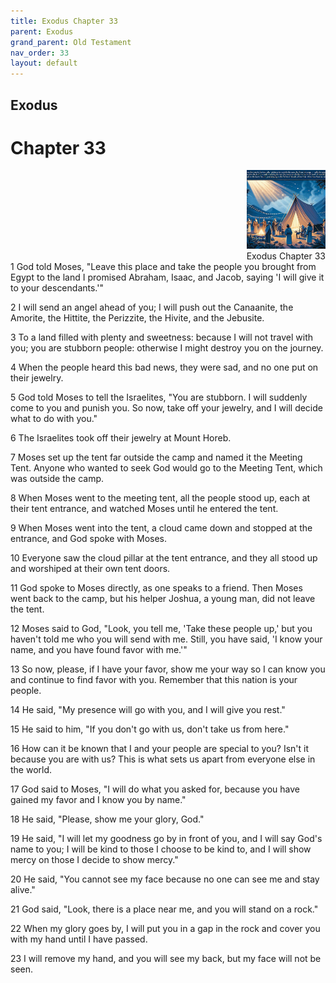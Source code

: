 ```yaml
---
title: Exodus Chapter 33
parent: Exodus
grand_parent: Old Testament
nav_order: 33
layout: default
---
```


## Exodus

# Chapter 33

<div style="clear: both; text-align: right;">
    <img src="/assets/Image/Exodus/500/33.jpg" alt="Exodus Chapter 33" class="chapter-image" style="max-width: 25%; height: auto;"/>
    <figcaption style="font-size: 14px;">Exodus Chapter 33</figcaption>
</div>
1 God told Moses, "Leave this place and take the people you brought from Egypt to the land I promised Abraham, Isaac, and Jacob, saying 'I will give it to your descendants.'"

2 I will send an angel ahead of you; I will push out the Canaanite, the Amorite, the Hittite, the Perizzite, the Hivite, and the Jebusite.

3 To a land filled with plenty and sweetness: because I will not travel with you; you are stubborn people: otherwise I might destroy you on the journey.

4 When the people heard this bad news, they were sad, and no one put on their jewelry.

5 God told Moses to tell the Israelites, "You are stubborn. I will suddenly come to you and punish you. So now, take off your jewelry, and I will decide what to do with you."

6 The Israelites took off their jewelry at Mount Horeb.

7 Moses set up the tent far outside the camp and named it the Meeting Tent. Anyone who wanted to seek God would go to the Meeting Tent, which was outside the camp.

8 When Moses went to the meeting tent, all the people stood up, each at their tent entrance, and watched Moses until he entered the tent.

9 When Moses went into the tent, a cloud came down and stopped at the entrance, and God spoke with Moses.

10 Everyone saw the cloud pillar at the tent entrance, and they all stood up and worshiped at their own tent doors.

11 God spoke to Moses directly, as one speaks to a friend. Then Moses went back to the camp, but his helper Joshua, a young man, did not leave the tent.

12 Moses said to God, "Look, you tell me, 'Take these people up,' but you haven't told me who you will send with me. Still, you have said, 'I know your name, and you have found favor with me.'"

13 So now, please, if I have your favor, show me your way so I can know you and continue to find favor with you. Remember that this nation is your people.

14 He said, "My presence will go with you, and I will give you rest."

15 He said to him, "If you don't go with us, don't take us from here."

16 How can it be known that I and your people are special to you? Isn't it because you are with us? This is what sets us apart from everyone else in the world.

17 God said to Moses, "I will do what you asked for, because you have gained my favor and I know you by name."

18 He said, "Please, show me your glory, God."

19 He said, "I will let my goodness go by in front of you, and I will say God's name to you; I will be kind to those I choose to be kind to, and I will show mercy on those I decide to show mercy."

20 He said, "You cannot see my face because no one can see me and stay alive."

21 God said, "Look, there is a place near me, and you will stand on a rock."

22 When my glory goes by, I will put you in a gap in the rock and cover you with my hand until I have passed.

23 I will remove my hand, and you will see my back, but my face will not be seen.


